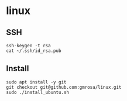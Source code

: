 # linux

## SSH

```
ssh-keygen -t rsa
cat ~/.ssh/id_rsa.pub
```

## Install

```
sudo apt install -y git
git checkout git@github.com:gmrosa/linux.git
sudo ./install_ubuntu.sh
```